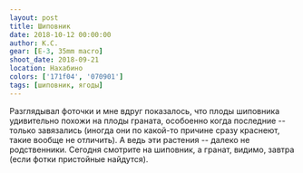 ```yaml
---
layout: post
title: Шиповник
date: 2018-10-12 00:00:00
author: К.С.
gear: [E-3, 35mm macro]
shoot_date: 2018-09-21
location: Нахабино
colors: ['171f04', '070901']
tags: [шиповник, ягоды]
---
```

Разглядывал фоточки и мне вдруг показалось, что плоды шиповника удивительно похожи на плоды граната, особоенно когда последние -- только завязались (иногда они по какой-то причине сразу краснеют, такие вообще не отличить). А ведь эти растения -- далеко не родственники. Сегодня смотрите на шиповник, а гранат, видимо, завтра (если фотки пристойные найдутся).
